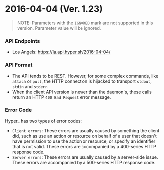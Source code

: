 # 2016-04-04 (Ver. 1.23)

> NOTE: Parameters with the `IGNORED` mark are not supported in this version. Parameter value will be ignored.

### API Endpoints

- Los Angels: https://la.api.hyper.sh/2016-04-04/

### API Format
 - The API tends to be REST. However, for some complex commands, like `attach`
   or `pull`, the HTTP connection is hijacked to transport `stdout`,
   `stdin` and `stderr`.
 - When the client API version is newer than the daemon's, these calls return an HTTP
   `400 Bad Request` error message.

### Error Code
Hyper\_ has two types of error codes:

- `Client errors`: These errors are usually caused by something the client did, such as use an action or resource on behalf of a user that doesn't have permission to use the action or resource, or specify an identifier that is not valid. These errors are accompanied by a 400-series HTTP response code.
- `Server errors`: These errors are usually caused by a server-side issue. These errors are accompanied by a 500-series HTTP response code.

